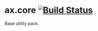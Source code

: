 # ax.core [![Build Status](https://travis-ci.org/Mototroller/ax.core.svg?branch=master)](https://travis-ci.org/Mototroller/ax.core)

Base utility pack.
